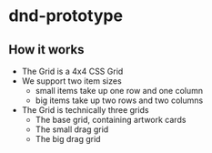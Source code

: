 # dnd-prototype

## How it works

- The Grid is a 4x4 CSS Grid
- We support two item sizes
  - small items take up one row and one column
  - big items take up two rows and two columns
- The Grid is technically three grids
  - The base grid, containing artwork cards
  - The small drag grid
  - The big drag grid
